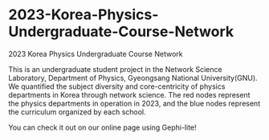 # 2023-Korea-Physics-Undergraduate-Course-Network
2023 Korea Physics Undergraduate Course Network

This is an undergraduate student project in the Network Science Laboratory, Department of Physics, Gyeongsang National University(GNU). We quantified the subject diversity and core-centricity of physics departments in Korea through network science. The red nodes represent the physics departments in operation in 2023, and the blue nodes represent the curriculum organized by each school. 

You can check it out on our online page using Gephi-lite! 
